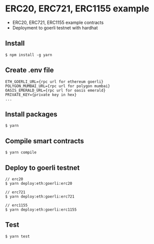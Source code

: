 # ERC20, ERC721, ERC1155 example

- ERC20, ERC721, ERC1155 example contracts
- Deployment to goerli testnet with hardhat

## Install

```
$ npm install -g yarn
```

## Create .env file

```
ETH_GOERLI_URL={rpc url for ethereum goerli}
POLYGON_MUMBAI_URL={rpc url for polygon mumbai}
OASIS_EMERALD_URL={rpc url for oasis emerald}
PRIVATE_KEY={private key in hex}
...
```

## Install packages

```
$ yarn
```

## Compile smart contracts

```
$ yarn compile
```

## Deploy to goerli testnet

```
// erc20
$ yarn deploy:eth:goerli:erc20

// erc721
$ yarn deploy:eth:goerli:erc721

// erc1155
$ yarn deploy:eth:goerli:erc1155
```

## Test

```
$ yarn test
```
